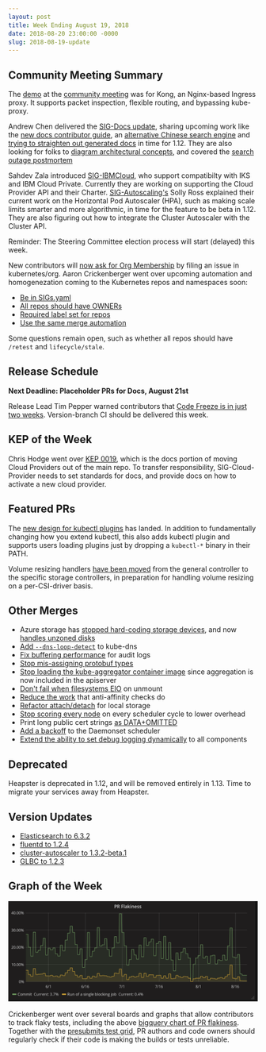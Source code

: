 ```yaml
---
layout: post
title: Week Ending August 19, 2018
date: 2018-08-20 23:00:00 -0000
slug: 2018-08-19-update
---
```


## Community Meeting Summary

The [demo](https://docs.google.com/presentation/d/1U4DpjQON33UukAx7Ws5__nOhEO8TWK0EKEse2Fn7CLA) at the [community meeting](http://bit.ly/k8scommunity) was for Kong, an Nginx-based Ingress proxy. It supports packet inspection, flexible routing, and bypassing kube-proxy.

Andrew Chen delivered the [SIG-Docs update](https://docs.google.com/presentation/d/1d2DPGphVERniJBT011ZLDwc7nttUv7sqVukw362ozY4/edit?usp=sharing), sharing upcoming work like the [new docs contributor guide](https://kubernetes.io/docs/contribute/), an [alternative Chinese search engine](https://github.com/kubernetes/website/pull/9845) and [trying to straighten out generated docs](https://github.com/kubernetes/kubernetes/pull/66034) in time for 1.12.  They are also looking for folks to [diagram architectural concepts](https://docs.google.com/presentation/d/1vUAkRP-MjNqusqDHBptycdSbC_HSTBKyEHAFZ5OdbQA/edit?usp=sharing), and covered the [search outage postmortem](https://docs.google.com/document/d/1WxrincD0K_IW6VazR4YhMFAC4OKAEdsIJ5L4QXHsJdQ/edit?usp=sharing)

Sahdev Zala introduced [SIG-IBMCloud](https://docs.google.com/presentation/d/1B1UDsHKnFDa3WvOdEOQADrhs18yOxkQkVbGuT4H8NeQ), who support compatibilty with IKS and IBM Cloud Private.  Currently they are working on supporting the Cloud Provider API and their Charter. [SIG-Autoscaling's](https://github.com/kubernetes/community/tree/master/sig-autoscaling) Solly Ross explained their current work on the Horizontal Pod Autoscaler (HPA), such as making scale limits smarter and more algorithmic, in time for the feature to be beta in 1.12.  They are also figuring out how to integrate the Cluster Autoscaler with the Cluster API.

Reminder: The Steering Committee election process will start (delayed) this week.

New contributors will [now ask for Org Membership](https://github.com/kubernetes/community/pull/2521) by filing an issue in kubernetes/org.  Aaron Crickenberger went over upcoming automation and homogenezation coming to the Kubernetes repos and namespaces soon:

* [Be in SIGs.yaml](https://github.com/kubernetes/community/issues/2464)
* [All repos should have OWNERs](https://github.com/kubernetes/community/issues/1721)
* [Required label set for repos](https://github.com/kubernetes/test-infra/pull/9054)
* [Use the same merge automation](https://github.com/kubernetes/test-infra/issues/6227)

Some questions remain open, such as whether all repos should have `/retest` and `lifecycle/stale`.

## Release Schedule

**Next Deadline: Placeholder PRs for Docs, August 21st**

Release Lead Tim Pepper warned contributors that [Code Freeze is in just two weeks](https://github.com/kubernetes/sig-release/blob/master/releases/release-1.12/release-1.12.md). Version-branch CI should be delivered this week.

## KEP of the Week

Chris Hodge went over [KEP 0019](https://github.com/kubernetes/community/blob/master/keps/sig-cloud-provider/0019-cloud-provider-documentation.md), which is the docs portion of moving Cloud Providers out of the main repo.  To transfer responsibility, SIG-Cloud-Provider needs to set standards for docs, and provide docs on how to activate a new cloud provider.

## Featured PRs

The [new design for kubectl plugins](https://github.com/kubernetes/kubernetes/pull/66876) has landed.  In addition to fundamentally changing how you extend kubectl, this also adds kubectl plugin and supports users loading plugins just by dropping a `kubectl-*` binary in their PATH.

Volume resizing handlers [have been moved](https://github.com/kubernetes/kubernetes/pull/66780) from the general controller to the specific storage controllers, in preparation for handling volume resizing on a per-CSI-driver basis.


## Other Merges

* Azure storage has [stopped hard-coding storage devices](https://github.com/kubernetes/kubernetes/pull/67528), and now [handles unzoned disks](https://github.com/kubernetes/kubernetes/pull/67229)
* [Add `--dns-loop-detect`](https://github.com/kubernetes/kubernetes/pull/67302) to kube-dns
* [Fix buffering performance](https://github.com/kubernetes/kubernetes/pull/67223) for audit logs
* [Stop mis-assigning protobuf types](https://github.com/kubernetes/kubernetes/pull/67169)
* [Stop loading the kube-aggregator container image](https://github.com/kubernetes/kubernetes/pull/67157) since aggregation is now included in the apiserver
* [Don't fail when filesystems EIO](https://github.com/kubernetes/kubernetes/pull/67097) on unmount
* [Reduce the work](https://github.com/kubernetes/kubernetes/pull/66948) that anti-affinity checks do
* [Refactor attach/detach](https://github.com/kubernetes/kubernetes/pull/66884) for local storage
* [Stop scoring every node](https://github.com/kubernetes/kubernetes/pull/66733) on every scheduler cycle to lower overhead
* Print long public cert strings [as DATA+OMITTED](https://github.com/kubernetes/kubernetes/pull/66023)
* [Add a backoff](https://github.com/kubernetes/kubernetes/pull/65309) to the Daemonset scheduler
* [Extend the ability to set debug logging dynamically](https://github.com/kubernetes/kubernetes/pull/64601) to all components

## Deprecated

Heapster is deprecated in 1.12, and will be removed entirely in 1.13.  Time to migrate your services away from Heapster.

## Version Updates

* [Elasticsearch to 6.3.2](https://github.com/kubernetes/kubernetes/pull/67484)
* [fluentd to 1.2.4](https://github.com/kubernetes/kubernetes/pull/67434)
* [cluster-autoscaler to 1.3.2-beta.1](https://github.com/kubernetes/kubernetes/pull/67396)
* [GLBC to 1.2.3](https://github.com/kubernetes/kubernetes/pull/66793)

## Graph of the Week

![graph of running PR flakiness](/2018/images/pr_flakiness.png)

Crickenberger went over several boards and graphs that allow contributors to track flaky tests, including the above [bigquery chart of PR flakiness](http://velodrome.k8s.io/dashboard/db/bigquery-metrics?orgId=1).  Together with the [presubmits test grid](https://k8s-testgrid.appspot.com/presubmits-kubernetes-blocking#Summary), PR authors and code owners should regularly check if their code is making the builds or tests unreliable.
